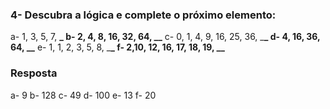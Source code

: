 ### 4- Descubra a lógica e complete o próximo elemento:

a- 1, 3, 5, 7, **\_
b- 2, 4, 8, 16, 32, 64, \_\_**
c- 0, 1, 4, 9, 16, 25, 36, \_**\_
d- 4, 16, 36, 64, \_\_**
e- 1, 1, 2, 3, 5, 8, \_**\_
f- 2,10, 12, 16, 17, 18, 19, \_\_**

### Resposta

a- 9
b- 128
c- 49
d- 100
e- 13
f- 20
